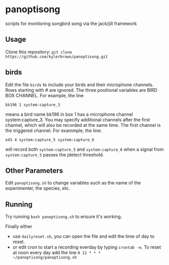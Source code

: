 panoptisong
===========

scripts for monitoring songbird song via the jack/jill framework


Usage
--------

Clone this repository: `git clone https://github.com/kylerbrown/panoptisong.git`

birds
------
Edit the file `birds` to include your birds and their microphone channels. Rows starting with # are ignored. The three positional variables are BIRD BOX CHANNEL. For example, the line 

    bk196 1 system:capture_3

means a bird name bk196 in box 1 has a microphone channel system:capture_3. You may specify additional channels after the first channel, which will also be recorded at the same time. The first channel is the triggered channel. For exammple, the line:

    o43 4 system:capture_5 system:capture_6

will record both `system:capture_5` and  `system:capture_6` when a signal from `system:capture_5` passes the jdetect threshold.


Other Parameters
----------------
Edit `panoptisong.sh` to change variables such as the name of the experimenter, the species, etc.


Running
----------
Try running `bash panoptisong.sh` to ensure it's working.

Finally either
+ use `dailyreset.sh`, you can open the file and edit the time of day to reset.
+ or edit cron to start a recording everday by typing `crontab -e`. To reset at noon every day add the line `0 12 * * * ~/panoptisong/panoptisong.sh`
